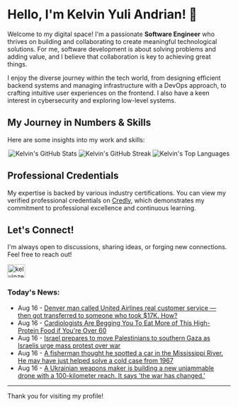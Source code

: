 # Hello, I'm Kelvin Yuli Andrian! 👋

Welcome to my digital space! I'm a passionate **Software Engineer** who thrives on building and collaborating to create meaningful technological solutions. For me, software development is about solving problems and adding value, and I believe that collaboration is key to achieving great things.

I enjoy the diverse journey within the tech world, from designing efficient backend systems and managing infrastructure with a DevOps approach, to crafting intuitive user experiences on the frontend. I also have a keen interest in cybersecurity and exploring low-level systems.

## My Journey in Numbers & Skills

Here are some insights into my work and skills:

<p align="center">
  <img src="https://github-readme-stats.vercel.app/api?username=kelvinzer0&show_icons=true&theme=radical" alt="Kelvin's GitHub Stats" />
  <img src="https://github-readme-streak-stats.herokuapp.com/?user=kelvinzer0&theme=radical" alt="Kelvin's GitHub Streak" />
  <img src="https://github-readme-stats.vercel.app/api/top-langs/?username=kelvinzer0&layout=compact&theme=radical" alt="Kelvin's Top Languages" />
</p>

## Professional Credentials

My expertise is backed by various industry certifications. You can view my verified professional credentials on [Credly](https://www.credly.com/users/kelvin-yuli-andrian/badges), which demonstrates my commitment to professional excellence and continuous learning.

## Let's Connect!

I'm always open to discussions, sharing ideas, or forging new connections. Feel free to reach out!

<p align="left">
    <a href="https://linkedin.com/in/kelvinzero" target="blank"><img align="center" src="https://cdn.jsdelivr.net/npm/simple-icons@3.0.1/icons/linkedin.svg" alt="kelvinzero" height="30" width="40" /></a>
</p>

### Today's News:

<!-- feed start -->
- Aug 16 - [Denver man called United Airlines real customer service — then got transferred to someone who took $17K. How?](https://www.yahoo.com/news/articles/denver-man-called-united-airlines-180000008.html)
- Aug 16 - [Cardiologists Are Begging You To Eat More of This High-Protein Food if You're Over 60](https://health.yahoo.com/conditions/cardiovascular-health/articles/cardiologists-begging-eat-more-high-175000320.html)
- Aug 16 - [Israel prepares to move Palestinians to southern Gaza as Israelis urge mass protest over war](https://www.yahoo.com/news/articles/baby-girl-killed-parents-gaza-145453033.html)
- Aug 16 - [A fisherman thought he spotted a car in the Mississippi River. He may have just helped solve a cold case from 1967](https://www.yahoo.com/news/articles/fisherman-thought-spotted-car-mississippi-120041873.html)
- Aug 16 - [A Ukrainian weapons maker is building a new unjammable drone with a 100-kilometer reach. It says 'the war has changed.'](https://www.yahoo.com/news/articles/ukrainian-weapons-maker-building-unjammable-110901176.html)
<!-- feed end -->

---

Thank you for visiting my profile!